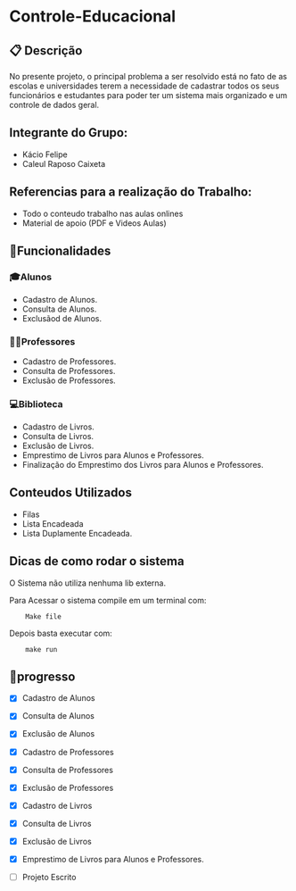 # Controle-Educacional

## 📋 Descrição
No presente projeto, o principal problema a ser resolvido está no fato de as escolas e universidades terem a necessidade de cadastrar todos os seus funcionários e estudantes para poder ter um sistema mais organizado e um controle de dados geral.

## Integrante do Grupo:
- Kácio Felipe
- Caleul Raposo Caixeta

## Referencias para a realização do Trabalho:
- Todo o conteudo trabalho nas aulas onlines
-  Material de apoio (PDF e Videos Aulas)

##  🔧Funcionalidades

### 🎓Alunos
- Cadastro de Alunos.
- Consulta de Alunos.
- Exclusãod de Alunos.

### 👨‍🏫Professores
- Cadastro de Professores.
- Consulta de Professores.
- Exclusão de Professores.

### 💻Biblioteca
- Cadastro de Livros.
- Consulta de Livros.
- Exclusão de Livros.
- Emprestimo de Livros para Alunos e Professores.
- Finalização do Emprestimo dos Livros para Alunos e Professores.

## Conteudos Utilizados
- Filas
- Lista Encadeada
- Lista Duplamente Encadeada.

## Dicas de como rodar o sistema
O Sistema não utiliza nenhuma lib externa.

Para Acessar o sistema compile em um terminal com:
```
    Make file
```
Depois basta executar com:
```
    make run
```

## 📌progresso

-   [x] Cadastro de Alunos
-   [x] Consulta de Alunos
-   [x] Exclusão de Alunos
-   [x] Cadastro de Professores
-   [x] Consulta de Professores
-   [x] Exclusão de Professores
-   [x] Cadastro de Livros
-   [x] Consulta de Livros
-   [x] Exclusão de Livros
-   [x] Emprestimo de Livros para Alunos e Professores.
-   [ ] Projeto Escrito




 


